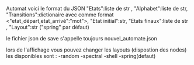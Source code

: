 Automat
voici le format du JSON
    "Etats":liste de str ,
    "Alphabet":liste de str,
    "Transitions":dictionaire avec comme format <"etat_départ,etat_arrivé":"mot">,
    "Etat initial":str,
    "Etats finaux":liste de str ,
    "Layout":str ("spring" par défaut)

le fichier json de save s'appelle toujours nouvel_automate.json

lors de l'affichage vous pouvez changer les layouts (dispostion des nodes) les disponibles sont :
-random
-spectral
-shell
-spring(defaut)